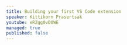 ```yaml
---
title: Building your first VS Code extension
speaker: Kittikorn Prasertsak
youtube: eRZgg0vD0WE
managed: true
published: false
---
```

